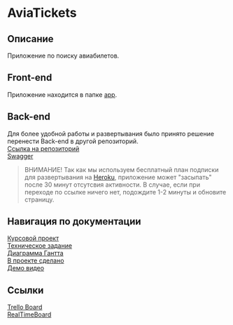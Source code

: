 # AviaTickets

## Описание
Приложение по поиску авиабилетов.

## Front-end
Приложение находится в папке [app](./app).<br>

## Back-end
Для более удобной работы и развертывания было принято решение перенести Back-end в другой репозиторий.<br>
[Ссылка на репозиторий](https://github.com/tranina-olesya/AviaTicketsBackEnd) <br>
[Swagger](https://avia-tickets.herokuapp.com/swagger-ui.html)<br>
> ВНИМАНИЕ! Так как мы используем бесплатный план подписки для развертывания на [Heroku](https://heroku.com), приложение может "засыпать" после 30 минут отсутсвия активности. В случае, если при переходе по ссылке ничего нет, подождите 1-2 минуты и обновите страницу.

## Навигация по документации
[Курсовой проект](./Документация/Курсовой%20проект.docx) <br>
[Техническое задание](./Документация/Техническое%20задание.docx) <br>
[Диаграмма Гантта](./Документация/Diagramma_Ganta.png) <br>
[В проекте сделано](.//Документация/В%20проекте%20сделано.docx) <br>
[Демо видео](https://yadi.sk/i/cP2MMOZPM_Ktgw) <br>
## Ссылки
[Trello Board](https://trello.com/b/uvOhpR32) <br>
[RealTimeBoard](https://realtimeboard.com/app/board/o9J_kxmex9k=/) <br>

